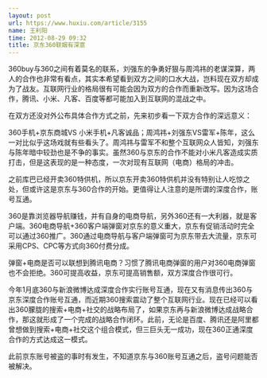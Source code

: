 ```yaml
---
layout: post
url: https://www.huxiu.com/article/3155
name: 王利阳
time: 2012-08-29 09:32
title: 京东360联姻有深意
---
```

360buy与360之间有着莫名的联系，刘强东的争勇好狠与周鸿祎的老谋深算，两人的合作也非常有看点，其实本希望看到双方之间的口水大战，岂料现在双方却成为了战友。互联网行业的格局很有可能会因为双方的合作而重新改写。因为这场合作，腾讯、小米、凡客、百度等都可能加入到互联网的混战之中。

在双方还没对外公布具体合作方式之前，先来初步看一下双方合作的深远意义：

360手机+京东商城VS 小米手机+凡客诚品；周鸿祎+刘强东VS雷军+陈年，这么一对比似乎这场戏就有些看头了。周鸿祎与雷军不和整个互联网众人皆知，刘强东与陈年暗中较劲也是不争的事实。虽然360与京东的合作不能对小米凡客造成实质打击，但是这表现的是一种态度，一次对现有互联网（电商）格局的冲击。

之前库巴已经开卖360特供机，所以京东开卖360特供机并没有特别让人吃惊之处，但或许这是京东与360合作的开始。更值得让人注意的是所谓的深度合作，账号互通。

360是靠浏览器导航赚钱，并有自身的电商导航，另外360还有一大利器，就是客户端。360电商导航+360客户端弹窗对京东的意义重大，京东有促销活动时完全可以通过360推广。360通过电商导航与客户端弹窗可为京东带去大流量，京东可采用CPS、CPC等方式向360付费分成。

弹窗+电商是否可以联想到腾讯电商？习惯了腾讯电商弹窗的用户对360电商弹窗也不会拒绝。360可提高收益，京东可提高销售额，双方深度合作很可行。

今年1月底360与新浪微博达成深度合作实行账号互通，现在又有消息传出360与京东深度合作账号互通，而近期360搜索震动了整个互联网行业。现在已经可以看出360朦胧的搜索+电商+社交的战略布局了，如果京东再与新浪微博达成战略合作，那这就形成了一个完成的战略合作闭环。此前，无论是百度、腾讯还是阿里都曾想做到搜索+电商+社交这个组合模式，但三巨头无一成功，现在360正通深度合作的方式达成这一模式。

此前京东账号被盗的事时有发生，不知道京东与360账号互通之后，盗号问题能否被解决。


